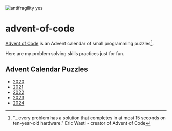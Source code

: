![antifragility yes](https://img.shields.io/badge/antifragile-yes-blue)

# advent-of-code
[Advent of Code](https://adventofcode.com/) is an Advent calendar of small programming puzzles[^1].

Here are my problem solving skills practices just for fun.

## Advent Calendar Puzzles  

- [2020](https://github.com/arloncunha/advent-of-code/blob/main/doc/2020.md#adventofcode2020)
- [2021](https://github.com/arloncunha/advent-of-code/blob/main/doc/2021.md#adventofcode2021)
- [2022](https://github.com/arloncunha/advent-of-code/blob/main/doc/2022.md#adventofcode2022)
- [2023](https://github.com/arloncunha/advent-of-code/blob/main/doc/2023.md#adventofcode2023)
- [2024](https://github.com/arloncunha/advent-of-code/blob/main/doc/2024.md#adventofcode2024)

[^1]: "...every problem has a solution that completes in at most 15 seconds on ten-year-old hardware." Eric Wastl - creator of Advent of Code
